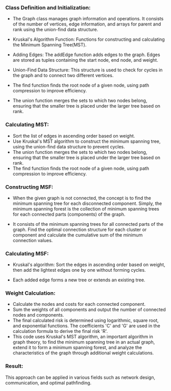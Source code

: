 ### Class Definition and Initialization:

- The Graph class manages graph information and operations. It consists of the number of vertices, edge information, and arrays for parent and rank using the union-find data structure.

- Kruskal's Algorithm Function: Functions for constructing and calculating the Minimum Spanning Tree(MST).

- Adding Edges: The addEdge function adds edges to the graph. Edges are stored as tuples containing the start node, end node, and weight.

- Union-Find Data Structure: This structure is used to check for cycles in the graph and to connect two different vertices.

- The find function finds the root node of a given node, using path compression to improve efficiency.

- The union function merges the sets to which two nodes belong, ensuring that the smaller tree is placed under the larger tree based on rank.

### Calculating MST:

- Sort the list of edges in ascending order based on weight.
- Use Kruskal's MST algorithm to construct the minimum spanning tree, using the union-find data structure to prevent cycles.
- The union function merges the sets to which two nodes belong, ensuring that the smaller tree is placed under the larger tree based on rank.
- The find function finds the root node of a given node, using path compression to improve efficiency.

### Constructing MSF: 

- When the given graph is not connected, the concept is to find the minimum spanning tree for each disconnected component. Simply, the minimum spanning forest is the collection of minimum spanning trees for each connected parts (components) of the graph. 

- It consists of the minimum spanning trees for all connected parts of the graph. Find the optimal connection structure for each cluster or component and calculate the cumulative sum of the minimum connection values.

### Calculating MSF:

- Kruskal's algorithm: Sort the edges in ascending order based on weight, then add the lightest edges one by one without forming cycles.

- Each added edge forms a new tree or extends an existing tree.

### Weight Calculation:

- Calculate the nodes and costs for each connected component.
- Sum the weights of all components and output the number of connected nodes and components.
- The final calculated risk is determined using logarithmic, square root, and exponential functions. The coefficients 'C' and 'G' are used in the calculation formula to derive the final risk 'R'.
- This code uses Kruskal's MST algorithm, an important algorithm in graph theory, to find the minimum spanning tree in an actual graph, extend it to form a minimum spanning forest, and analyze the characteristics of the graph through additional weight calculations.

### Result:
This approach can be applied in various fields such as network design, communication, and optimal pathfinding.
